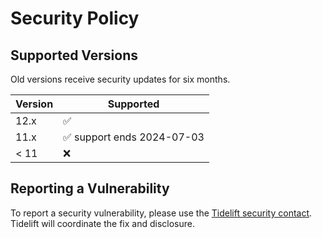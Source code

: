 # Security Policy

## Supported Versions

Old versions receive security updates for six months.

| Version | Supported                                  |
| ------- | ------------------------------------------ |
| 12.x    | :white_check_mark:                         |
| 11.x    | :white_check_mark: support ends 2024-07-03 |
| < 11    | :x:                                        |

## Reporting a Vulnerability

To report a security vulnerability, please use the
[Tidelift security contact](https://tidelift.com/security).
Tidelift will coordinate the fix and disclosure.
